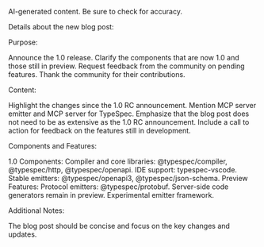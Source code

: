 AI-generated content. Be sure to check for accuracy.

Details about the new blog post:

Purpose:

Announce the 1.0 release.
Clarify the components that are now 1.0 and those still in preview.
Request feedback from the community on pending features.
Thank the community for their contributions.

Content:

Highlight the changes since the 1.0 RC announcement.
Mention MCP server emitter and MCP server for TypeSpec.
Emphasize that the blog post does not need to be as extensive as the 1.0 RC announcement.
Include a call to action for feedback on the features still in development.

Components and Features:

1.0 Components:
Compiler and core libraries: @typespec/compiler, @typespec/http, @typespec/openapi.
IDE support: typespec-vscode.
Stable emitters: @typespec/openapi3, @typespec/json-schema.
Preview Features:
Protocol emitters: @typespec/protobuf.
Server-side code generators remain in preview.
Experimental emitter framework.

Additional Notes:

The blog post should be concise and focus on the key changes and updates.
